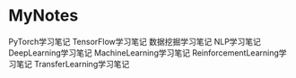 # MyNotes
PyTorch学习笔记
TensorFlow学习笔记
数据挖掘学习笔记
NLP学习笔记
DeepLearning学习笔记
MachineLearning学习笔记
ReinforcementLearning学习笔记
TransferLearning学习笔记
